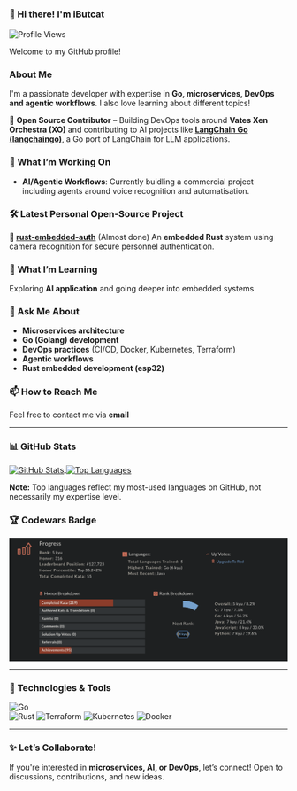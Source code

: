 ### 👋 Hi there! I'm **iButcat**  

<a><img align="center" src="https://komarev.com/ghpvc/?username=iButcat" alt="Profile Views" /></a>  

Welcome to my GitHub profile! 

### **About Me**  
I'm a passionate developer with expertise in **Go, microservices, DevOps and agentic workflows**. I also love learning about different topics!

🔧 **Open Source Contributor** – Building DevOps tools around **Vates Xen Orchestra (XO)** and contributing to AI projects like **[LangChain Go (langchaingo)](https://github.com/tmc/langchaingo)**, a Go port of LangChain for LLM applications.  

### 🔭 What I’m Working On 
- **AI/Agentic Workflows**: Currently buidling a commercial project including agents around voice recognition and automatisation.

### 🛠️ Latest Personal Open-Source Project
**🔐 [rust-embedded-auth](https://github.com/yourusername/rust-embedded-auth)** (Almost done)
An **embedded Rust** system using camera recognition for secure personnel authentication.

### 🌱 **What I’m Learning**  
Exploring **AI application** and going deeper into embedded systems

### 💬 **Ask Me About**  
- **Microservices architecture** 
- **Go (Golang) development** 
- **DevOps practices** (CI/CD, Docker, Kubernetes, Terraform) 
- **Agentic workflows**
- **Rust embedded development (esp32)**

### 📫 **How to Reach Me**  
Feel free to contact me via **email**

---

### 📊 **GitHub Stats**  

<a href="https://github.com/iButcat">
  <img align="center" src="https://github-readme-stats.vercel.app/api?username=iButcat&count_private=true&show_icons=true&theme=synthwave&exclude_repo=terraform-associate-practice&show=prs_merged,prs_merged_percentage&include_all_commits=true&border_radius=10&rank_icon=github" alt="GitHub Stats" />
</a>

<a href="https://github.com/iButcat">
  <img align="center" src="https://github-readme-stats.vercel.app/api/top-langs/?username=iButcat&count_private=true&langs_count=8&layout=compact&theme=synthwave&exclude_repo=terraform-associate-practice&hide=html,css&border_radius=10" alt="Top Languages" />
</a>  

**Note:** Top languages reflect my most-used languages on GitHub, not necessarily my expertise level.  

### 🏆 **Codewars Badge**  
<a>
  <img align="center" src="https://github.com/iButcat/iButcat/blob/main/codewars.png" alt="Codewars Rank" />
</a>  

---

### 🔨 **Technologies & Tools**  
 
![Go](https://img.shields.io/badge/-Go-00ADD8?style=flat&logo=go)  
![Rust](https://img.shields.io/badge/-Rust-000000?style=flat&logo=rust) 
![Terraform](https://img.shields.io/badge/-Terraform-326CE5?style=flat&logo=terraform)
![Kubernetes](https://img.shields.io/badge/-Kubernetes-326CE5?style=flat&logo=kubernetes) 
![Docker](https://img.shields.io/badge/-Docker-2496ED?style=flat&logo=docker) 

---

### ✨ **Let’s Collaborate!**  
If you're interested in **microservices, AI, or DevOps**, let’s connect! Open to discussions, contributions, and new ideas.  
